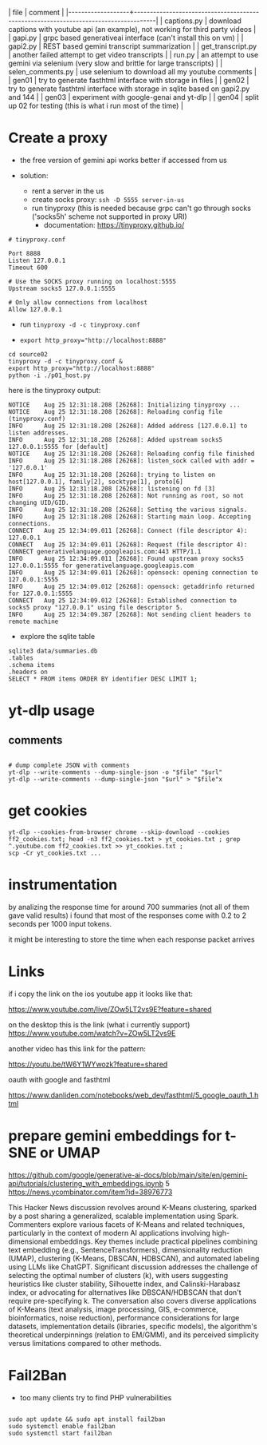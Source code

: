| file              | comment                                                                             |
|-------------------+-------------------------------------------------------------------------------------|
| captions.py       | download captions with youtube api (an example), not working for third party videos |
| gapi.py           | grpc based generativeai interface (can't install this on vm)                        |
| gapi2.py          | REST based gemini transcript summarization                                          |
| get_transcript.py | another failed attempt to get video transcripts                                     |
| run.py            | an attempt to use gemini via selenium (very slow and brittle for large transcripts) |
| selen_comments.py | use selenium to download all my youtube comments                                    |
| gen01             | try to generate fasthtml interface with storage in files                            |
| gen02             | try to generate fasthtml interface with storage in sqlite based on gapi2.py and 144 |
| gen03             | experiment with google-genai  and yt-dlp                                            |
| gen04             | split up 02 for testing   (this is what i run most of the time)                     |


# Create a proxy 

- the free version of gemini api works better if accessed from us

- solution:
  - rent a server in the us
  - create socks proxy: `ssh -D 5555 server-in-us`
  - run tinyproxy (this is needed because grpc can't go through socks
    ('socks5h' scheme not supported in proxy URI)
	- documentation: https://tinyproxy.github.io/


```
# tinyproxy.conf

Port 8888
Listen 127.0.0.1
Timeout 600

# Use the SOCKS proxy running on localhost:5555
Upstream socks5 127.0.0.1:5555

# Only allow connections from localhost
Allow 127.0.0.1
```

   - run `tinyproxy -d -c tinyproxy.conf`

 - `export http_proxy="http://localhost:8888"`

```
cd source02
tinyproxy -d -c tinyproxy.conf &
export http_proxy="http://localhost:8888"
python -i ./p01_host.py 
```

here is the tinyproxy output:

```
NOTICE    Aug 25 12:31:18.208 [26268]: Initializing tinyproxy ...
NOTICE    Aug 25 12:31:18.208 [26268]: Reloading config file (tinyproxy.conf)
INFO      Aug 25 12:31:18.208 [26268]: Added address [127.0.0.1] to listen addresses.
INFO      Aug 25 12:31:18.208 [26268]: Added upstream socks5 127.0.0.1:5555 for [default]
NOTICE    Aug 25 12:31:18.208 [26268]: Reloading config file finished
INFO      Aug 25 12:31:18.208 [26268]: listen_sock called with addr = '127.0.0.1'
INFO      Aug 25 12:31:18.208 [26268]: trying to listen on host[127.0.0.1], family[2], socktype[1], proto[6]
INFO      Aug 25 12:31:18.208 [26268]: listening on fd [3]
INFO      Aug 25 12:31:18.208 [26268]: Not running as root, so not changing UID/GID.
INFO      Aug 25 12:31:18.208 [26268]: Setting the various signals.
INFO      Aug 25 12:31:18.208 [26268]: Starting main loop. Accepting connections.
CONNECT   Aug 25 12:34:09.011 [26268]: Connect (file descriptor 4): 127.0.0.1
CONNECT   Aug 25 12:34:09.011 [26268]: Request (file descriptor 4): CONNECT generativelanguage.googleapis.com:443 HTTP/1.1
INFO      Aug 25 12:34:09.011 [26268]: Found upstream proxy socks5 127.0.0.1:5555 for generativelanguage.googleapis.com
INFO      Aug 25 12:34:09.011 [26268]: opensock: opening connection to 127.0.0.1:5555
INFO      Aug 25 12:34:09.012 [26268]: opensock: getaddrinfo returned for 127.0.0.1:5555
CONNECT   Aug 25 12:34:09.012 [26268]: Established connection to socks5 proxy "127.0.0.1" using file descriptor 5.
INFO      Aug 25 12:34:09.387 [26268]: Not sending client headers to remote machine

```


- explore the sqlite table
```
sqlite3 data/summaries.db
.tables
.schema items
.headers on
SELECT * FROM items ORDER BY identifier DESC LIMIT 1;

```


# yt-dlp usage

## comments
```

# dump complete JSON with comments
yt-dlp --write-comments --dump-single-json -o "$file" "$url"
yt-dlp --write-comments --dump-single-json "$url" > "$file"x
```



# get cookies

```
yt-dlp --cookies-from-browser chrome --skip-download --cookies ff2_cookies.txt; head -n3 ff2_cookies.txt > yt_cookies.txt ; grep ^.youtube.com ff2_cookies.txt >> yt_cookies.txt ; 
scp -Cr yt_cookies.txt ...
```

# instrumentation

by analizing the response time for around 700 summaries (not all of them gave valid results) i found that most of the responses come with 0.2 to 2 seconds per 1000 input tokens.

it might be interesting to store the time when each response packet arrives


# Links

if i copy the link on the ios youtube app it looks like that:

https://www.youtube.com/live/ZOw5LT2vs9E?feature=shared

on the desktop this is the link (what i currently support)
https://www.youtube.com/watch?v=ZOw5LT2vs9E

another video has this link for the pattern:

https://youtu.be/tW6Y1WYwozk?feature=shared


oauth with google and fasthtml

https://www.danliden.com/notebooks/web_dev/fasthtml/5_google_oauth_1.html


# prepare gemini embeddings for t-SNE or UMAP

https://github.com/google/generative-ai-docs/blob/main/site/en/gemini-api/tutorials/clustering_with_embeddings.ipynb
5
https://news.ycombinator.com/item?id=38976773

This Hacker News discussion revolves around K-Means clustering, sparked by a post sharing a generalized, scalable implementation using Spark. Commenters explore various facets of K-Means and related techniques, particularly in the context of modern AI applications involving high-dimensional embeddings. Key themes include practical pipelines combining text embedding (e.g., SentenceTransformers), dimensionality reduction (UMAP), clustering (K-Means, DBSCAN, HDBSCAN), and automated labeling using LLMs like ChatGPT. Significant discussion addresses the challenge of selecting the optimal number of clusters (k), with users suggesting heuristics like cluster stability, Silhouette index, and Calinski-Harabasz index, or advocating for alternatives like DBSCAN/HDBSCAN that don't require pre-specifying k. The conversation also covers diverse applications of K-Means (text analysis, image processing, GIS, e-commerce, bioinformatics, noise reduction), performance considerations for large datasets, implementation details (libraries, specific models), the algorithm's theoretical underpinnings (relation to EM/GMM), and its perceived simplicity versus limitations compared to other methods.



# Fail2Ban

- too many clients try to find PHP vulnerabilities

```

sudo apt update && sudo apt install fail2ban
sudo systemctl enable fail2ban
sudo systemctl start fail2ban
```
